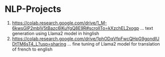 # NLP-Projects

1.  https://colab.research.google.com/drive/1_M-6kwsGlP2mblV5tBazc6lKuYgQ8E9R#scrollTo=kXzchEL2xogp ... text generation using Llama2 model in hinglish
2.  https://colab.research.google.com/drive/1phODqVfpFwcQHpG9gondIUDtTM6sT4_L?usp=sharing   ... fine tuning of Llama2 model for translation of french to english 
